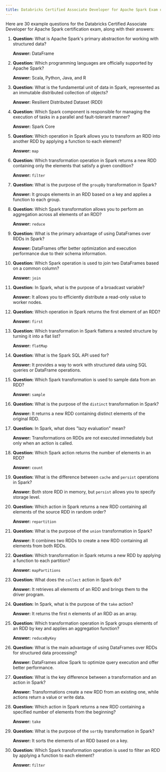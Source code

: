 ```yaml
---
title: Databricks Certified Associate Developer for Apache Spark Exam questions
---
```


Here are 30 example questions for the Databricks Certified Associate Developer for Apache Spark certification exam, along with their answers:

1. **Question:** What is Apache Spark's primary abstraction for working with structured data?
   
   **Answer:** DataFrame

2. **Question:** Which programming languages are officially supported by Apache Spark?
   
   **Answer:** Scala, Python, Java, and R

3. **Question:** What is the fundamental unit of data in Spark, represented as an immutable distributed collection of objects?
   
   **Answer:** Resilient Distributed Dataset (RDD)

4. **Question:** Which Spark component is responsible for managing the execution of tasks in a parallel and fault-tolerant manner?
   
   **Answer:** Spark Core

5. **Question:** Which operation in Spark allows you to transform an RDD into another RDD by applying a function to each element?
   
   **Answer:** `map`

6. **Question:** Which transformation operation in Spark returns a new RDD containing only the elements that satisfy a given condition?
   
   **Answer:** `filter`

7. **Question:** What is the purpose of the `groupBy` transformation in Spark?
   
   **Answer:** It groups elements in an RDD based on a key and applies a function to each group.

8. **Question:** Which Spark transformation allows you to perform an aggregation across all elements of an RDD?
   
   **Answer:** `reduce`

9. **Question:** What is the primary advantage of using DataFrames over RDDs in Spark?
   
   **Answer:** DataFrames offer better optimization and execution performance due to their schema information.

10. **Question:** Which Spark operation is used to join two DataFrames based on a common column?
   
    **Answer:** `join`

11. **Question:** In Spark, what is the purpose of a broadcast variable?
    
    **Answer:** It allows you to efficiently distribute a read-only value to worker nodes.

12. **Question:** Which operation in Spark returns the first element of an RDD?
    
    **Answer:** `first`

13. **Question:** Which transformation in Spark flattens a nested structure by turning it into a flat list?
    
    **Answer:** `flatMap`

14. **Question:** What is the Spark SQL API used for?
    
    **Answer:** It provides a way to work with structured data using SQL queries or DataFrame operations.

15. **Question:** Which Spark transformation is used to sample data from an RDD?
    
    **Answer:** `sample`

16. **Question:** What is the purpose of the `distinct` transformation in Spark?
    
    **Answer:** It returns a new RDD containing distinct elements of the original RDD.

17. **Question:** In Spark, what does "lazy evaluation" mean?
    
    **Answer:** Transformations on RDDs are not executed immediately but only when an action is called.

18. **Question:** Which Spark action returns the number of elements in an RDD?
    
    **Answer:** `count`

19. **Question:** What is the difference between `cache` and `persist` operations in Spark?
    
    **Answer:** Both store RDD in memory, but `persist` allows you to specify storage level.

20. **Question:** Which action in Spark returns a new RDD containing all elements of the source RDD in random order?
    
    **Answer:** `repartition`

21. **Question:** What is the purpose of the `union` transformation in Spark?
    
    **Answer:** It combines two RDDs to create a new RDD containing all elements from both RDDs.

22. **Question:** Which transformation in Spark returns a new RDD by applying a function to each partition?
    
    **Answer:** `mapPartitions`

23. **Question:** What does the `collect` action in Spark do?
    
    **Answer:** It retrieves all elements of an RDD and brings them to the driver program.

24. **Question:** In Spark, what is the purpose of the `take` action?
    
    **Answer:** It returns the first n elements of an RDD as an array.

25. **Question:** Which transformation operation in Spark groups elements of an RDD by key and applies an aggregation function?
    
    **Answer:** `reduceByKey`

26. **Question:** What is the main advantage of using DataFrames over RDDs for structured data processing?
    
    **Answer:** DataFrames allow Spark to optimize query execution and offer better performance.

27. **Question:** What is the key difference between a transformation and an action in Spark?
    
    **Answer:** Transformations create a new RDD from an existing one, while actions return a value or write data.

28. **Question:** Which action in Spark returns a new RDD containing a specified number of elements from the beginning?
    
    **Answer:** `take`

29. **Question:** What is the purpose of the `sortBy` transformation in Spark?
    
    **Answer:** It sorts the elements of an RDD based on a key.

30. **Question:** Which Spark transformation operation is used to filter an RDD by applying a function to each element?
    
    **Answer:** `filter`